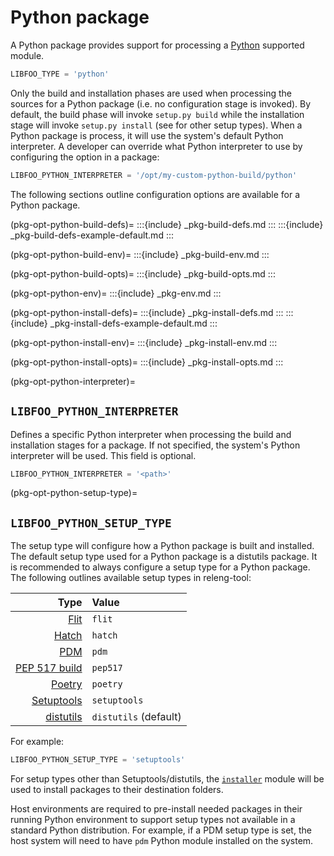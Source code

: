 # Python package

A Python package provides support for processing a [Python][python]
supported module.

```python
LIBFOO_TYPE = 'python'
```

Only the build and installation phases are used when processing the sources
for a Python package (i.e. no configuration stage is invoked). By default,
the build phase will invoke `setup.py build` while the installation stage
will invoke `setup.py install` (see [](pkg-opt-python-setup-type) for other
setup types). When a Python package is process, it will use the system's
default Python interpreter. A developer can override what Python interpreter
to use by configuring the [](pkg-opt-python-interpreter) option in a package:

```python
LIBFOO_PYTHON_INTERPRETER = '/opt/my-custom-python-build/python'
```

The following sections outline configuration options are available for a
Python package.

(pkg-opt-python-build-defs)=
:::{include} _pkg-build-defs.md
:::
:::{include} _pkg-build-defs-example-default.md
:::

(pkg-opt-python-build-env)=
:::{include} _pkg-build-env.md
:::

(pkg-opt-python-build-opts)=
:::{include} _pkg-build-opts.md
:::

(pkg-opt-python-env)=
:::{include} _pkg-env.md
:::

(pkg-opt-python-install-defs)=
:::{include} _pkg-install-defs.md
:::
:::{include} _pkg-install-defs-example-default.md
:::

(pkg-opt-python-install-env)=
:::{include} _pkg-install-env.md
:::

(pkg-opt-python-install-opts)=
:::{include} _pkg-install-opts.md
:::

(pkg-opt-python-interpreter)=
## `LIBFOO_PYTHON_INTERPRETER`

Defines a specific Python interpreter when processing the build and
installation stages for a package. If not specified, the system's Python
interpreter will be used. This field is optional.

```python
LIBFOO_PYTHON_INTERPRETER = '<path>'
```

(pkg-opt-python-setup-type)=
## `LIBFOO_PYTHON_SETUP_TYPE`

The setup type will configure how a Python package is built and installed.
The default setup type used for a Python package is a distutils package. It
is recommended to always configure a setup type for a Python package.
The following outlines available setup types in releng-tool:

| Type                        | Value |
| --------------------------: | :- |
| [Flit][flit]                | `flit`
| [Hatch][hatch]              | `hatch`
| [PDM][pdm]                  | `pdm`
| [PEP 517 build][pypa-build] | `pep517`
| [Poetry][poetry]            | `poetry`
| [Setuptools][setuptools]    | `setuptools`
| [distutils][distutils]      | `distutils` (default)

For example:

```python
LIBFOO_PYTHON_SETUP_TYPE = 'setuptools'
```

For setup types other than Setuptools/distutils, the [`installer`][installer]
module will be used to install packages to their destination folders.

Host environments are required to pre-install needed packages in their
running Python environment to support setup types not available in a
standard Python distribution. For example, if a PDM setup type is set,
the host system will need to have `pdm` Python module installed on
the system.

[distutils]: https://docs.python.org/library/distutils.html
[flit]: https://flit.pypa.io
[hatch]: https://hatch.pypa.io
[installer]: https://installer.readthedocs.io
[pdm]: https://pdm.fming.dev
[poetry]: https://python-poetry.org/
[pypa-build]: https://pypa-build.readthedocs.io
[python]: https://www.python.org/
[setuptools]: https://setuptools.pypa.io
